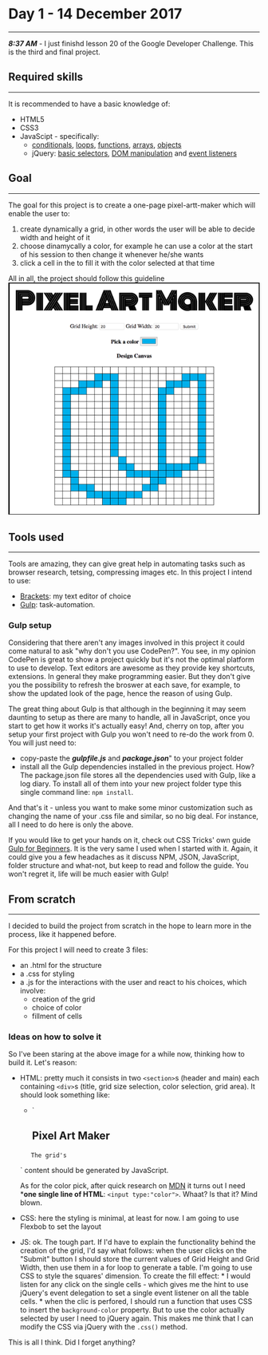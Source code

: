 # Day 1 - 14 December 2017
***
***8:37 AM*** - I just finishd lesson 20 of the Google Developer Challenge. 
This is the third and final project. 

## Required skills
***
It is recommended to have a basic knowledge of:
* HTML5
* CSS3
* JavaScipt - specifically:
    * [conditionals](https://developer.mozilla.org/en-US/docs/Learn/JavaScript/Building_blocks/conditionals), [loops](https://developer.mozilla.org/en-US/docs/Learn/JavaScript/Building_blocks/Looping_code), [functions](https://developer.mozilla.org/en-US/docs/Learn/JavaScript/Building_blocks/Functions), [arrays](https://developer.mozilla.org/en-US/docs/Web/JavaScript/Reference/Global_Objects/Array), [objects](https://developer.mozilla.org/en-US/docs/Learn/JavaScript/Objects)
    * jQuery: [basic selectors](http://api.jquery.com/category/selectors/), [DOM manipulation](http://api.jquery.com/category/manipulation/) and [event listeners](http://api.jquery.com/category/events/)

## Goal
***
The goal for this project is to create a one-page pixel-artt-maker which will enable the user to:
1. create dynamically a grid, in other words the user will be able to decide width and height of it
2. choose dinamycally a color, for example he can use a color at the start of his session to then change it whenever he/she wants
3. click a cell in the to fill it with the color selected at that time

All in all, the project should follow this guideline
![output-guideline](output-guideline.png?raw=true)

## Tools used
***
Tools are amazing, they can give great help in automating tasks such as browser research, tetsing, compressing images etc. In this project I intend to use:
* [Brackets](http://brackets.io): my text editor of choice
* [Gulp](https://gulpjs.com): task-automation. 

### Gulp setup
Considering that there aren't any images involved in this project it could come natural to ask "why don't you use CodePen?". You see, in my opinion CodePen is great to show a project quickly but it's not the optimal platform to use to develop. Text editors are awesome as they provide key shortcuts, extensions. In general they make programming easier. But they don't give you the possibility to refresh the broswer at each save, for example, to show the updated look of the page, hence the reason of using Gulp.

The great thing about Gulp is that although in the beginning it may seem daunting to setup as there are many to handle, all in JavaScript, once you start to get how it works it's actually easy! And, cherry on top, after you setup your first project with Gulp you won't need to re-do the work from 0. You will just need to:
* copy-paste the ***gulpfile.js*** and ***package.json***" to your project folder
* install all the Gulp dependencies installed in the previous project. How? The package.json file stores all the dependencies used with Gulp, like a log diary. To install all of them into your new project folder type this single command line: `npm install`.

And that's it - unless you want to make some minor customization such as changing the name of your .css file and similar, so no big deal. For instance, all I need to do here is only the above.

If you would like to get your hands on it, check out CSS Tricks' own guide [Gulp for Beginners](https://css-tricks.com/gulp-for-beginners/). It is the very same I used when I started with it. Again, it could give you a few headaches as it discuss NPM, JSON, JavaScript, folder structure and what-not, but keep to read and follow the guide. You won't regret it, life will be much easier with Gulp!

## From scratch
***
I decided to build the project from scratch in the hope to learn    more in the process, like it happened before.

For this project I will need to create 3 files:
* an .html for the structure
* a .css for styling
* a .js for the interactions with the user and react to his choices, which involve:
    * creation of the grid
    * choice of color
    * fillment of cells
    
### Ideas on how to solve it
So I've been staring at the above image for a while now, thinking how to build it. Let's reason:
* HTML: pretty much it consists in two  `<section>`s (header and main) each containing `<div>`s (title, grid size selection, color selection, grid area). It should look something like:
    * `<section class="header-section">
            <div class="header">
                <h1>Pixel Art Maker</h1>
            </div>    
       </section>
       
       <section class="main">
            <div class="grid-forn"></div>
            <div class="pick-a-color"></div>
            <div class="grid"></div>
       </section>
    `   
    The grid's `<div>` content should be generated by JavaScript.
    
    As for the color pick, after quick research on [MDN](https://developer.mozilla.org/en-US/) it turns out I need ***one single line of HTML**: 
    `<input type:"color">`. Whaat? Is that it? Mind blown.
    
* CSS: here the styling is minimal, at least for now. I am going to use Flexbob to set the layout
* JS: ok. The tough part. If I'd have to explain the functionality behind the creation of the grid, I'd say what follows: when the user clicks on the "Submit" button I should store the current values of Grid Height and Grid Width, then use them in a for loop to generate a table. I'm going to use CSS to style the squares' dimension. To create the fill effect: 
        * I would listen for any click on the single cells - which gives me the hint to use jQuery's event delegation to set a single event listener on all the table cells.
        * when the clic is perfored, I should run a function that uses CSS to insert the `background-color` property. But to use the color actually selected by user I need to jQuery again. This makes me think that I can modify the CSS via jQuery with the `.css()` method.
        
This is all I think. Did I forget anything?
